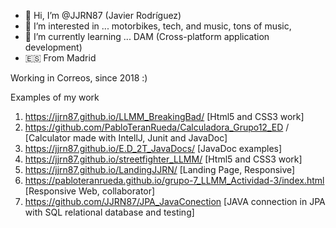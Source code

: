 - 👋 Hi, I’m @JJRN87 (Javier Rodríguez)
- 👀 I’m interested in ... motorbikes, tech, and music, tons of music,
- 🌱 I’m currently learning ... DAM (Cross-platform application development)
- 🇪🇸  From Madrid

Working in Correos, since 2018 :)

Examples of my work
1.  https://jjrn87.github.io/LLMM_BreakingBad/ [Html5 and CSS3 work]
2.  https://github.com/PabloTeranRueda/Calculadora_Grupo12_ED /  [Calculator made with IntellJ, Junit and JavaDoc]
3.  https://jjrn87.github.io/E.D_2T_JavaDocs/  [JavaDoc examples]
4.  https://jjrn87.github.io/streetfighter_LLMM/ [Html5 and CSS3 work]
5.  https://jjrn87.github.io/LandingJJRN/ [Landing Page, Responsive]
6.  https://pabloteranrueda.github.io/grupo-7_LLMM_Actividad-3/index.html [Responsive Web, collaborator]
7.  https://github.com/JJRN87/JPA_JavaConection [JAVA connection in JPA with SQL relational database and testing]

<!---
JJRN87/JJRN87 is a ✨ special ✨ repository because its `README.md` (this file) appears on your GitHub profile.
You can click the Preview link to take a look at your changes.
--->
